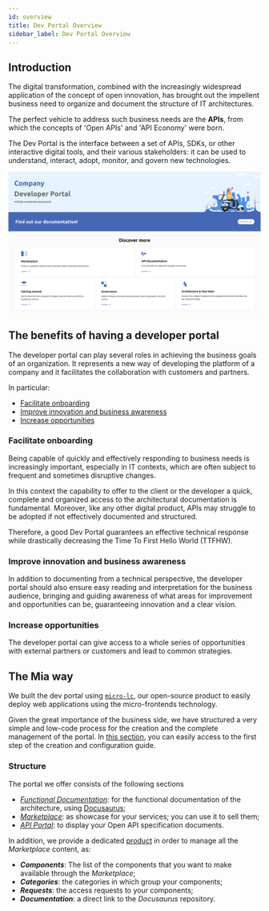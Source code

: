 ```yaml
---
id: overview
title: Dev Portal Overview
sidebar_label: Dev Portal Overview
---
```


## Introduction

The digital transformation, combined with the increasingly widespread application of the concept of open innovation, has brought out the impellent business need to organize and document the structure of IT architectures.

The perfect vehicle to address such business needs are the **APIs**, from which the concepts of 'Open APIs' and 'API Economy' were born.

The Dev Portal is the interface between a set of APIs, SDKs, or other interactive digital tools, and their various stakeholders: it can be used to understand, interact, adopt, monitor, and govern new technologies.

![Homepage](./img/homepage.png)

## The benefits of having a developer portal

The developer portal can play several roles in achieving the business goals of an organization. It represents a new way of developing the platform of a company and it facilitates the collaboration with customers and partners.

In particular:

  - [Facilitate onboarding](#facilitate-onboarding)
  - [Improve innovation and business awareness](#improve-innovation-and-business-awareness)
  - [Increase opportunities](#increase-opportunities)

### Facilitate onboarding

Being capable of quickly and effectively responding to business needs is increasingly important, especially in IT contexts, which are often subject to frequent and sometimes disruptive changes.

In this context the capability to offer to the client or the developer a quick, complete and organized access to the architectural documentation is fundamental.
Moreover, like any other digital product, APIs may struggle to be adopted if not effectively documented and structured.

Therefore, a good Dev Portal guarantees an effective technical response while drastically decreasing the Time To First Hello World (TTFHW).

### Improve innovation and business awareness

In addition to documenting from a technical perspective, the developer portal should also ensure easy reading and interpretation for the business audience, bringing and guiding awareness of what areas for improvement and opportunities can be, guaranteeing innovation and a clear vision.

### Increase opportunities

The developer portal can give access to a whole series of opportunities with external partners or customers and lead to common strategies.

## The Mia way

We built the dev portal using [`micro-lc`](https://github.com/mia-platform/micro-lc), our open-source product to easily deploy web applications using the micro-frontends technology.

Given the great importance of the business side, we have structured a very simple and low-code process for the creation and the complete management of the portal. In [this section](/runtime-components/applications/dev_portal/application_creation.md), you can easily access to the first step of the creation and configuration guide.

### Structure

The portal we offer consists of the following sections

- _[Functional Documentation](/runtime-components/applications/dev_portal/functional_documentation.md)_: for the functional documentation of the architecture, using [Docusaurus](https://docusaurus.io/);
- _[Marketplace](/runtime-components/applications/dev_portal/marketplace_management.md)_: as showcase for your services; you can use it to sell them;
- _[API Portal](/runtime-components/plugins/api-portal/10_overview.md)_: to display your Open API specification documents.

In addition, we provide a dedicated [product](/products/microfrontend-composer/what-is.md) in order to manage all the _Marketplace_ content, as:
- **_Components_**: The list of the components that you want to make available through the _Marketplace_;
- **_Categories_**: the categories in which group your components;
- **_Requests_**: the access requests to your components;
- **_Documentation_**: a direct link to the _Docusaurus_ repository.
